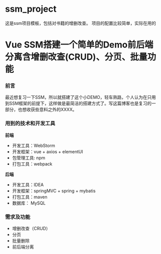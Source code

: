 # ssm_project

这是ssm项目模板，包括对书籍的增删改查。 项目的配置比较简单，实际在用的

# Vue SSM搭建一个简单的Demo前后端分离含增删改查(CRUD)、分页、批量功能
### 前言
最近想复习一下SSM，所以就搭建了这个小DEMO，轻车熟路，个人认为在只用到SSM框架的前提下，这样做是最简洁的搭建方式了。写这篇博客也是复习的一部分，也想收获些意料之外的XXXX。
### 用到的技术和开发工具
**前端**
- 开发工具：WebStorm
- 开发框架：vue + axios + elementUI
- 包管理工具: npm
- 打包工具：webpack

**后端**
- 开发工具：IDEA
- 开发框架：springMVC + spring + mybatis
- 打包工具：maven
- 数据库： MySQL
### 需求及功能
- 增删改查（CRUD）
- 分页
- 批量删除
- 前后端分离
